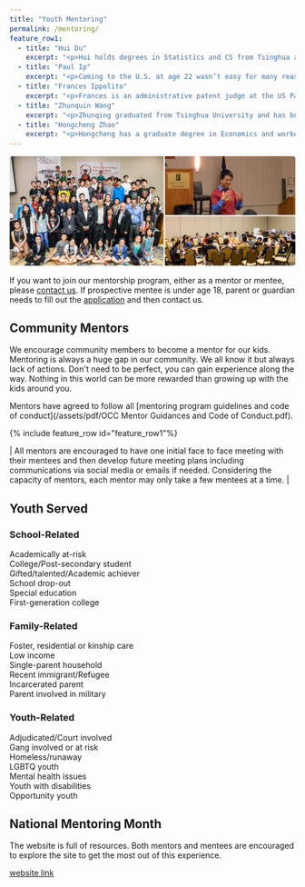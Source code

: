 ```yaml
---
title: "Youth Mentoring"
permalink: /mentoring/
feature_row1:
  - title: "Hui Du"
    excerpt: "<p>Hui holds degrees in Statistics and CS from Tsinghua and U-Chicago, having been a data scientist since 1998. She is passionate about education and giving back to her community, including working as volunteer Chinese teacher, serving in PTO board, helping to run NPOs and hosting a large social media group to support local community.</p>"
  - title: "Paul Ip"
    excerpt: "<p>Coming to the U.S. at age 22 wasn’t easy for many reasons.  I graduated in 1982 with a business degree at PSU.  I leveraged my higher education credentials to obtain an entry-level position at HSBC.  Since then, I worked my way up to the Vice President position, managing over a $300 million portfolio in commercial lending until my retirement in 2016.</p>"
  - title: "Frances Ippolito"
    excerpt: "<p>Frances is an administrative patent judge at the US Patent and Trademark Office.  Before her appointment, Frances practiced patent law in private practice.  She has a law degree from UC Davis, a Teaching Certificate (Harvard GSE), and a B.A. in chemistry (Harvard University).  She enjoys volunteering and chasing her two young children.</p>"
  - title: "Zhunquin Wang"
    excerpt: "<p>Zhunqing graduated from Tsinghua University and has been a software developer for Oracle since 1997. He has been coaching world-class robotics teams for over a dozen years. He was also active in a local Boy Scout troop. His passion is to foster the holistic growth of future technology leaders.</p>"
  - title: "Hongcheng Zhao"
    excerpt: "<p>Hongcheng has a graduate degree in Economics and worked in healthcare industry for more than 20 years. He had three years of teaching and mentoring experience in college. He has devoted his time to Chinese community in the last 3 years, including helping develop youth programs.</p>"
---
```

<p><img src="/assets/images/activities/mentoring3.jpg"></p>

If you want to join our mentorship program, either as a mentor or mentee, please [contact us](http://pdxchinese.org/contact/). If prospective mentee is under age 18, parent or guardian needs to fill out the [application](https://docs.google.com/forms/d/e/1FAIpQLSdqvee6XxvmWx8VpyCZu_s-o17OdQXv-5CVznpoapuYV3mRqQ/viewform?usp=sf_link) and then contact us.

## Community Mentors

We encourage community members to become a mentor for our kids. Mentoring is always a huge gap in our community. We all know it but always lack of actions. Don't need to be perfect, you can gain experience along the way. Nothing in this world can be more rewarded than growing up with the kids around you.

Mentors have agreed to follow all [mentoring program guidelines and code of conduct](/assets/pdf/OCC Mentor Guidances and Code of Conduct.pdf).

{% include feature_row id="feature_row1"%}

| All mentors are encouraged to have one initial face to face meeting with their mentees and then develop future meeting plans including communications via social media or emails if needed. Considering the capacity of mentors, each mentor may only take a few mentees at a time. |

## Youth Served

### School-Related  
Academically at-risk  
College/Post-secondary student  
Gifted/talented/Academic achiever  
School drop-out  
Special education  
First-generation college  

### Family-Related
Foster, residential or kinship care  
Low income  
Single-parent household  
Recent immigrant/Refugee  
Incarcerated parent  
Parent involved in military  

### Youth-Related  
Adjudicated/Court involved  
Gang involved or at risk  
Homeless/runaway  
LGBTQ youth  
Mental health issues  
Youth with disabilities  
Opportunity youth  

## National Mentoring Month

The website is full of resources. Both mentors and mentees are encouraged to explore the site to get the most out of this experience.

[website link](http://www.mentoring.org/our-work/campaigns/national-mentoring-month/)
